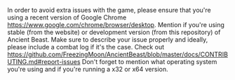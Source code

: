 In order to avoid extra issues with the game, please ensure that you're using a recent version of Google Chrome https://www.google.com/chrome/browser/desktop.
Mention if you're using stable (from the website) or development version (from this repository) of Ancient Beast.
Make sure to describe your issue properly and ideally, please include a combat log if it's the case.
Check out https://github.com/FreezingMoon/AncientBeast/blob/master/docs/CONTRIBUTING.md#report-issues
Don't forget to mention what operating system you're using and if you're running a x32 or x64 version.